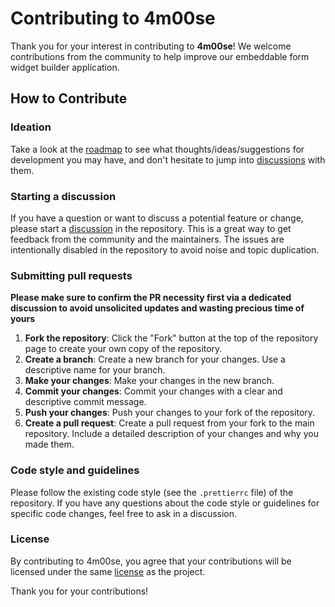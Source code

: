 # Contributing to 4m00se

Thank you for your interest in contributing to **4m00se**! We welcome contributions from the community to help improve our embeddable form widget builder application.

## How to Contribute

### Ideation

Take a look at the [roadmap](https://4m.lol/docs/dev/roadmap) to see what thoughts/ideas/suggestions for development you may have, and don't hesitate to jump into [discussions](https://github.com/stellar-dapps/4m00se-dapp/discussions) with them.

### Starting a discussion

If you have a question or want to discuss a potential feature or change, please start a [discussion](https://github.com/stellar-dapps/4m00se-dapp/discussions) in the repository. This is a great way to get feedback from the community and the maintainers. The issues are intentionally disabled in the repository to avoid noise and topic duplication.

### Submitting pull requests

**Please make sure to confirm the PR necessity first via a dedicated discussion to avoid unsolicited updates and wasting precious time of yours**

1. **Fork the repository**: Click the "Fork" button at the top of the repository page to create your own copy of the repository.
2. **Create a branch**: Create a new branch for your changes. Use a descriptive name for your branch.
3. **Make your changes**: Make your changes in the new branch.
4. **Commit your changes**: Commit your changes with a clear and descriptive commit message.
5. **Push your changes**: Push your changes to your fork of the repository.
6. **Create a pull request**: Create a pull request from your fork to the main repository. Include a detailed description of your changes and why you made them.

### Code style and guidelines

Please follow the existing code style (see the `.prettierrc` file) of the repository. If you have any questions about the code style or guidelines for specific code changes, feel free to ask in a discussion.

### License

By contributing to 4m00se, you agree that your contributions will be licensed under the same [license](LICENSE) as the project.

Thank you for your contributions!
